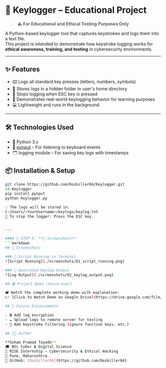 # 🧠 Keylogger – Educational Project

> ⚠️ **For Educational and Ethical Testing Purposes Only**

A Python-based keylogger tool that captures keystrokes and logs them into a text file.  
This project is intended to demonstrate how keystroke logging works for **ethical awareness, training, and testing** in cybersecurity environments.

---
## ✨ Features

- ⌨️ Logs all standard key presses (letters, numbers, symbols)
- 📁 Stores logs in a hidden folder in user's home directory
- 🛑 Stops logging when ESC key is pressed
- 🧪 Demonstrates real-world keylogging behavior for learning purposes
- 💻 Lightweight and runs in the background
---
## 🛠️ Technologies Used

- 🐍 Python 3.x
- 🎯 [pynput](https://pypi.org/project/pynput/) – For listening to keyboard events
- 🗂️ logging module – For saving key logs with timestamps

## 📦 Installation & Setup

```bash
git clone https://github.com/Dozkiller04/Keylogger.git
cd Keylogger
pip install pynput
python keylogger.py

💡 The logs will be stored in:
C:/Users/<YourUsername>/keylogs/keylog.txt
🔑 To stop the logger: Press the ESC key.


---

#### 📌 STEP 5: **📸 Screenshots**
```markdown
## 📸 Screenshots

### 🔹 Script Running in Terminal
![Script Running](./screenshots/01_script_running.png)

### 🔹 Generated Keylog Output
![Log Output](./screenshots/02_keylog_output.png)

## 🎬 Project Demo (Voice-over)

📽️ Watch the complete working demo with explanation:  
👉 [Click to Watch Demo on Google Drive](https://drive.google.com/file/d/1AnbJfn0IfItNJf6TrMCYphfrvTJ5-act/view?usp=drive_link)

## 🚀 Future Enhancements

- 🔒 Add log encryption
- ☁️ Upload logs to remote server for testing
- 🛑 Add keystroke filtering (ignore function keys, etc.)

## 👨‍💻 Author

**Soham Pramod Tayade**  
🎓 BSc Cyber & Digital Science  
🏢 RISE Internship – Cybersecurity & Ethical Hacking  
📍 Pune, Maharashtra  
🔗 GitHub: [Dozkiller04](https://github.com/Dozkiller04)


